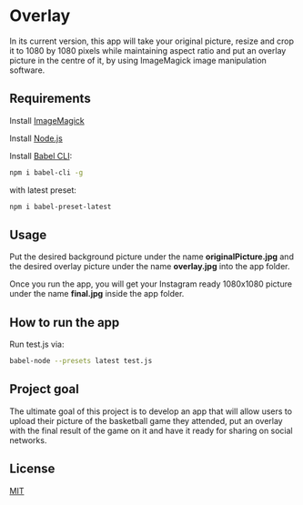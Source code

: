# Overlay

In its current version, this app will take your original picture, resize and crop it to 1080 by 1080 pixels while maintaining aspect ratio and put an overlay picture in the centre of it, by using ImageMagick image manipulation software.

## Requirements

Install [ImageMagick](https://imagemagick.org/script/download.php)

Install [Node.js](https://nodejs.org/en/)

Install [Babel CLI](https://babeljs.io/setup#installation):

```bash
npm i babel-cli -g
```
with latest preset:
```bash
npm i babel-preset-latest
```

## Usage

Put the desired background picture under the name **originalPicture.jpg** and the desired overlay picture under the name **overlay.jpg** into the app folder.

Once you run the app, you will get your Instagram ready 1080x1080 picture under the name **final.jpg** inside the app folder.

## How to run the app

Run test.js via:
```bash
babel-node --presets latest test.js
```

## Project goal

The ultimate goal of this project is to develop an app that will allow users to upload their picture of the basketball game they attended, put an overlay with the final result of the game on it and have it ready for sharing on social networks.

## License
[MIT](https://choosealicense.com/licenses/mit/)
